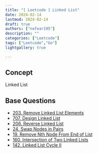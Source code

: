 ```yaml
---
title: "[ Leetcode ] Linked List"
date: 2024-02-14
lastmod: 2024-02-14
draft: true
authors: ["nofear195"]
description: ""
categories: ["Leetcode"]
tags: ["Leetcode","Go"]
lightgallery: true

---
```



<!--more-->

## Concept

Linked List

## Base Questions

- [203. Remove Linked List Elements](https://leetcode.com/problems/remove-linked-list-elements/description/)
- [707. Design Linked List](https://leetcode.com/problems/design-linked-list/description/)
- [206. Reverse Linked List](https://leetcode.com/problems/reverse-linked-list/description/)
- [24. Swap Nodes in Pairs](https://leetcode.com/problems/swap-nodes-in-pairs/description/)
- [19. Remove Nth Node From End of List](https://leetcode.com/problems/remove-nth-node-from-end-of-list/description/)
- [160. Intersection of Two Linked Lists](https://leetcode.com/problems/intersection-of-two-linked-lists/description/)
- [142. Linked List Cycle II](https://leetcode.com/problems/linked-list-cycle-ii/description/)
